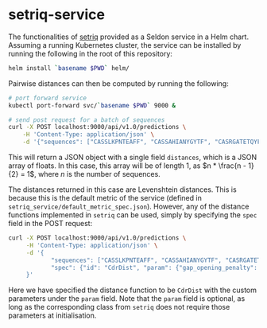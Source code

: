 # setriq-service

The functionalities of [setriq](https://github.com/BenTenmann/setriq) provided as a Seldon service in a Helm chart.
Assuming a running Kubernetes cluster, the service can be installed by running the following in the root of this
repository:

```bash
helm install `basename $PWD` helm/
```

Pairwise distances can then be computed by running the following:

```bash
# port forward service
kubectl port-forward svc/`basename $PWD` 9000 &

# send post request for a batch of sequences
curl -X POST localhost:9000/api/v1.0/predictions \
    -H 'Content-Type: application/json' \
    -d '{"sequences": ["CASSLKPNTEAFF", "CASSAHIANYGYTF", "CASRGATETQYF"]}'
```

This will return a JSON object with a single field `distances`, which is a JSON array of floats. In this case, this
array will be of length 1, as $n * \frac{n - 1}{2} = 1$, where $n$ is the number of sequences.

The distances returned in this case are Levenshtein distances. This is because this is the default metric of the
service (defined in `setriq_service/default_metric_spec.json`). However, any of the distance functions implemented in
`setriq` can be used, simply by specifying the `spec` field in the POST request:

```bash
curl -X POST localhost:9000/api/v1.0/predictions \
     -H 'Content-Type: application/json' \
     -d '{
            "sequences": ["CASSLKPNTEAFF", "CASSAHIANYGYTF", "CASRGATETQYF"],
            "spec": {"id": "CdrDist", "param": {"gap_opening_penalty": 5.0, "gap_extension_penalty": 2.0}}
     }'
```

Here we have specified the distance function to be `CdrDist` with the custom parameters under the `param` field. Note
that the `param` field is optional, as long as the corresponding class from `setriq` does not require those parameters
at initialisation.
